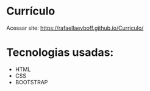 # Currículo

Acessar site: https://rafaellaevboff.github.io/Curriculo/

# Tecnologias usadas:

 - HTML
 - CSS
 - BOOTSTRAP
